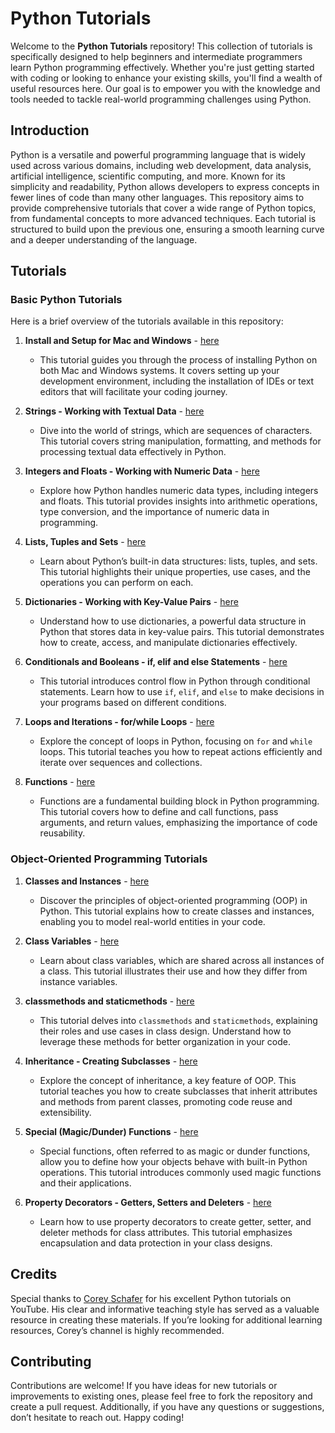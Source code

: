 # Python Tutorials

Welcome to the **Python Tutorials** repository! This collection of tutorials is specifically designed to help beginners and intermediate programmers learn Python programming effectively. Whether you're just getting started with coding or looking to enhance your existing skills, you'll find a wealth of useful resources here. Our goal is to empower you with the knowledge and tools needed to tackle real-world programming challenges using Python.

## Introduction

Python is a versatile and powerful programming language that is widely used across various domains, including web development, data analysis, artificial intelligence, scientific computing, and more. Known for its simplicity and readability, Python allows developers to express concepts in fewer lines of code than many other languages. This repository aims to provide comprehensive tutorials that cover a wide range of Python topics, from fundamental concepts to more advanced techniques. Each tutorial is structured to build upon the previous one, ensuring a smooth learning curve and a deeper understanding of the language.

## Tutorials

### Basic Python Tutorials

Here is a brief overview of the tutorials available in this repository:

1. **Install and Setup for Mac and Windows** - [here](./tut01.py)
   - This tutorial guides you through the process of installing Python on both Mac and Windows systems. It covers setting up your development environment, including the installation of IDEs or text editors that will facilitate your coding journey.

2. **Strings - Working with Textual Data** - [here](./tut02.py)
   - Dive into the world of strings, which are sequences of characters. This tutorial covers string manipulation, formatting, and methods for processing textual data effectively in Python.

3. **Integers and Floats - Working with Numeric Data** - [here](./tut03.py)
   - Explore how Python handles numeric data types, including integers and floats. This tutorial provides insights into arithmetic operations, type conversion, and the importance of numeric data in programming.

4. **Lists, Tuples and Sets** - [here](./tut04.py)
   - Learn about Python’s built-in data structures: lists, tuples, and sets. This tutorial highlights their unique properties, use cases, and the operations you can perform on each.

5. **Dictionaries - Working with Key-Value Pairs** - [here](./tut05.py)
   - Understand how to use dictionaries, a powerful data structure in Python that stores data in key-value pairs. This tutorial demonstrates how to create, access, and manipulate dictionaries effectively.

6. **Conditionals and Booleans - if, elif and else Statements** - [here](./tut06.py)
   - This tutorial introduces control flow in Python through conditional statements. Learn how to use `if`, `elif`, and `else` to make decisions in your programs based on different conditions.

7. **Loops and Iterations - for/while Loops** - [here](./tut07.py)
   - Explore the concept of loops in Python, focusing on `for` and `while` loops. This tutorial teaches you how to repeat actions efficiently and iterate over sequences and collections.

8. **Functions** - [here](./tut08.py)
   - Functions are a fundamental building block in Python programming. This tutorial covers how to define and call functions, pass arguments, and return values, emphasizing the importance of code reusability.

### Object-Oriented Programming Tutorials

1. **Classes and Instances** - [here](./oop01.py)
   - Discover the principles of object-oriented programming (OOP) in Python. This tutorial explains how to create classes and instances, enabling you to model real-world entities in your code.

2. **Class Variables** - [here](./oop02.py)
   - Learn about class variables, which are shared across all instances of a class. This tutorial illustrates their use and how they differ from instance variables.

3. **classmethods and staticmethods** - [here](./oop03.py)
   - This tutorial delves into `classmethods` and `staticmethods`, explaining their roles and use cases in class design. Understand how to leverage these methods for better organization in your code.

4. **Inheritance - Creating Subclasses** - [here](./oop04.py)
   - Explore the concept of inheritance, a key feature of OOP. This tutorial teaches you how to create subclasses that inherit attributes and methods from parent classes, promoting code reuse and extensibility.

5. **Special (Magic/Dunder) Functions** - [here](./oop05.py)
   - Special functions, often referred to as magic or dunder functions, allow you to define how your objects behave with built-in Python operations. This tutorial introduces commonly used magic functions and their applications.

6. **Property Decorators - Getters, Setters and Deleters** - [here](./oop06.py)
   - Learn how to use property decorators to create getter, setter, and deleter methods for class attributes. This tutorial emphasizes encapsulation and data protection in your class designs.

## Credits

Special thanks to [Corey Schafer](https://www.youtube.com/@coreyms) for his excellent Python tutorials on YouTube. His clear and informative teaching style has served as a valuable resource in creating these materials. If you’re looking for additional learning resources, Corey’s channel is highly recommended.

## Contributing

Contributions are welcome! If you have ideas for new tutorials or improvements to existing ones, please feel free to fork the repository and create a pull request. Additionally, if you have any questions or suggestions, don’t hesitate to reach out. Happy coding!

